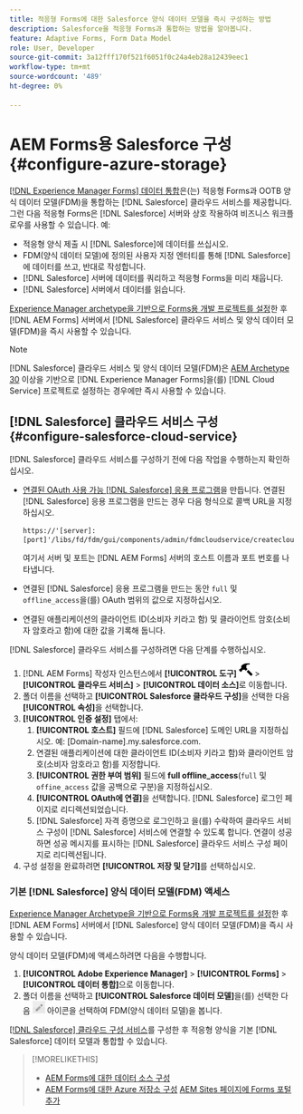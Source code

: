 ```yaml
---
title: 적응형 Forms에 대한 Salesforce 양식 데이터 모델을 즉시 구성하는 방법
description: Salesforce을 적응형 Forms과 통합하는 방법을 알아봅니다.
feature: Adaptive Forms, Form Data Model
role: User, Developer
source-git-commit: 3a12fff170f521f6051f0c24a4eb28a12439eec1
workflow-type: tm+mt
source-wordcount: '489'
ht-degree: 0%

---
```



# AEM Forms용 Salesforce 구성 {#configure-azure-storage}

[[!DNL Experience Manager Forms] 데이터 통합](data-integration.md)은(는) 적응형 Forms과 OOTB 양식 데이터 모델(FDM)을 통합하는 [!DNL Salesforce] 클라우드 서비스를 제공합니다. 그런 다음 적응형 Forms은 [!DNL Salesforce] 서버와 상호 작용하여 비즈니스 워크플로우를 사용할 수 있습니다. 예:

* 적응형 양식 제출 시 [!DNL Salesforce]에 데이터를 쓰십시오.
* FDM(양식 데이터 모델)에 정의된 사용자 지정 엔터티를 통해 [!DNL Salesforce]에 데이터를 쓰고, 반대로 작성합니다.
* [!DNL Salesforce] 서버에 데이터를 쿼리하고 적응형 Forms을 미리 채웁니다.
* [!DNL Salesforce] 서버에서 데이터를 읽습니다.

[Experience Manager archetype을 기반으로 Forms용 개발 프로젝트를 설정](setup-local-development-environment.md#forms-cloud-service-local-development-environment)한 후 [!DNL AEM Forms] 서버에서 [!DNL Salesforce] 클라우드 서비스 및 양식 데이터 모델(FDM)을 즉시 사용할 수 있습니다.

>[!NOTE]
>
>[!DNL Salesforce] 클라우드 서비스 및 양식 데이터 모델(FDM)은 [AEM Archetype 30](https://github.com/adobe/aem-project-archetype/releases/tag/aem-project-archetype-30) 이상을 기반으로 [!DNL Experience Manager Forms]을(를) [!DNL Cloud Service] 프로젝트로 설정하는 경우에만 즉시 사용할 수 있습니다.

## [!DNL Salesforce] 클라우드 서비스 구성 {#configure-salesforce-cloud-service}

[!DNL Salesforce] 클라우드 서비스를 구성하기 전에 다음 작업을 수행하는지 확인하십시오.

* [연결된 OAuth 사용 가능 [!DNL Salesforce] 응용 프로그램](https://help.salesforce.com/s/articleView?id=sf.connected_app_create_api_integration.htm&type=5)을 만듭니다. 연결된 [!DNL Salesforce] 응용 프로그램을 만드는 경우 다음 형식으로 콜백 URL을 지정하십시오.

  ```
  https://'[server]:[port]'/libs/fd/fdm/gui/components/admin/fdmcloudservice/createcloudconfigwizard/cloudservices.html
  ```

  여기서 서버 및 포트는 [!DNL AEM Forms] 서버의 호스트 이름과 포트 번호를 나타냅니다.

* 연결된 [!DNL Salesforce] 응용 프로그램을 만드는 동안 `full` 및 `offline_access`을(를) OAuth 범위의 값으로 지정하십시오.

* 연결된 애플리케이션의 클라이언트 ID(소비자 키라고 함) 및 클라이언트 암호(소비자 암호라고 함)에 대한 값을 기록해 둡니다.

[!DNL Salesforce] 클라우드 서비스를 구성하려면 다음 단계를 수행하십시오.

1. [!DNL AEM Forms] 작성자 인스턴스에서 **[!UICONTROL 도구]** ![hammer](assets/hammer.png) > **[!UICONTROL 클라우드 서비스]** > **[!UICONTROL 데이터 소스]**&#x200B;로 이동합니다.
2. 폴더 이름을 선택하고 **[!UICONTROL Salesforce 클라우드 구성]**&#x200B;을 선택한 다음 **[!UICONTROL 속성]**&#x200B;을 선택합니다.
3. **[!UICONTROL 인증 설정]** 탭에서:
   1. **[!UICONTROL 호스트]** 필드에 [!DNL Salesforce] 도메인 URL을 지정하십시오. 예: [Domain-name].my.salesforce.com.
   2. 연결된 애플리케이션에 대한 클라이언트 ID(소비자 키라고 함)와 클라이언트 암호(소비자 암호라고 함)를 지정합니다.
   3. **[!UICONTROL 권한 부여 범위]** 필드에 **full offline_access**(`full` 및 `offine_access` 값을 공백으로 구분)을 지정하십시오.
   4. **[!UICONTROL OAuth에 연결]**&#x200B;을 선택합니다. [!DNL Salesforce] 로그인 페이지로 리디렉션되었습니다.
   5. [!DNL Salesforce] 자격 증명으로 로그인하고 을(를) 수락하여 클라우드 서비스 구성이 [!DNL Salesforce] 서비스에 연결할 수 있도록 합니다. 연결이 성공하면 성공 메시지를 표시하는 [!DNL Salesforce] 클라우드 서비스 구성 페이지로 리디렉션됩니다.
4. 구성 설정을 완료하려면 **[!UICONTROL 저장 및 닫기]**&#x200B;를 선택하십시오.

### 기본 [!DNL Salesforce] 양식 데이터 모델(FDM) 액세스

[Experience Manager Archetype을 기반으로 Forms용 개발 프로젝트를 설정](setup-local-development-environment.md#forms-cloud-service-local-development-environment)한 후 [!DNL AEM Forms] 서버에서 [!DNL Salesforce] 양식 데이터 모델(FDM)을 즉시 사용할 수 있습니다.

양식 데이터 모델(FDM)에 액세스하려면 다음을 수행합니다.
1. **[!UICONTROL Adobe Experience Manager]** > **[!UICONTROL Forms]** > **[!UICONTROL 데이터 통합]**&#x200B;으로 이동합니다.
1. 폴더 이름을 선택하고 **[!UICONTROL Salesforce 데이터 모델]**&#x200B;을(를) 선택한 다음 ![편집](assets/edit.png) 아이콘을 선택하여 FDM(양식 데이터 모델)을 봅니다.

[[!DNL Salesforce] 클라우드 구성 서비스](#configure-salesforce-cloud-service)를 구성한 후 적응형 양식을 기본 [!DNL Salesforce] 데이터 모델과 통합할 수 있습니다.

>[!MORELIKETHIS]
>
>* [AEM Forms에 대한 데이터 소스 구성](/help/forms/configure-data-sources.md)
>* [AEM Forms에 대한 Azure 저장소 구성](/help/forms/configure-azure-storage.md)
>  [AEM Sites 페이지에 Forms 포털 추가](/help/forms/configure-forms-portal.md)

